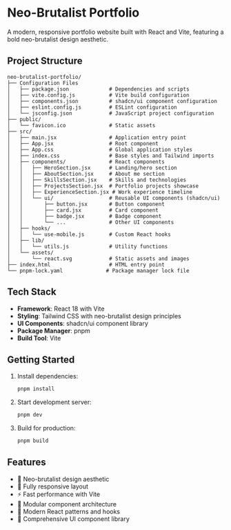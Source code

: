 # Neo-Brutalist Portfolio

A modern, responsive portfolio website built with React and Vite, featuring a bold neo-brutalist design aesthetic.

## Project Structure

```
neo-brutalist-portfolio/
├── Configuration Files
│   ├── package.json             # Dependencies and scripts
│   ├── vite.config.js           # Vite build configuration
│   ├── components.json          # shadcn/ui component configuration
│   ├── eslint.config.js         # ESLint configuration
│   └── jsconfig.json            # JavaScript project configuration
├── public/
│   └── favicon.ico              # Static assets
├── src/
│   ├── main.jsx                 # Application entry point
│   ├── App.jsx                  # Root component
│   ├── App.css                  # Global application styles
│   ├── index.css                # Base styles and Tailwind imports
│   ├── components/              # React components
│   │   ├── HeroSection.jsx      # Landing/hero section
│   │   ├── AboutSection.jsx     # About me section
│   │   ├── SkillsSection.jsx    # Skills and technologies
│   │   ├── ProjectsSection.jsx  # Portfolio projects showcase
│   │   ├── ExperienceSection.jsx # Work experience timeline
│   │   └── ui/                  # Reusable UI components (shadcn/ui)
│   │       ├── button.jsx       # Button component
│   │       ├── card.jsx         # Card component
│   │       ├── badge.jsx        # Badge component
│   │       └── ...              # Other UI components
│   ├── hooks/
│   │   └── use-mobile.js        # Custom React hooks
│   ├── lib/
│   │   └── utils.js             # Utility functions
│   └── assets/
│       └── react.svg            # Static assets and images
├── index.html                   # HTML entry point
└── pnpm-lock.yaml              # Package manager lock file
```

## Tech Stack

- **Framework**: React 18 with Vite
- **Styling**: Tailwind CSS with neo-brutalist design principles
- **UI Components**: shadcn/ui component library
- **Package Manager**: pnpm
- **Build Tool**: Vite

## Getting Started

1. Install dependencies:
   ```bash
   pnpm install
   ```

2. Start development server:
   ```bash
   pnpm dev
   ```

3. Build for production:
   ```bash
   pnpm build
   ```

## Features

- 🎨 Neo-brutalist design aesthetic
- 📱 Fully responsive layout
- ⚡ Fast performance with Vite
- 🧩 Modular component architecture
- 🎯 Modern React patterns and hooks
- 🔧 Comprehensive UI component library